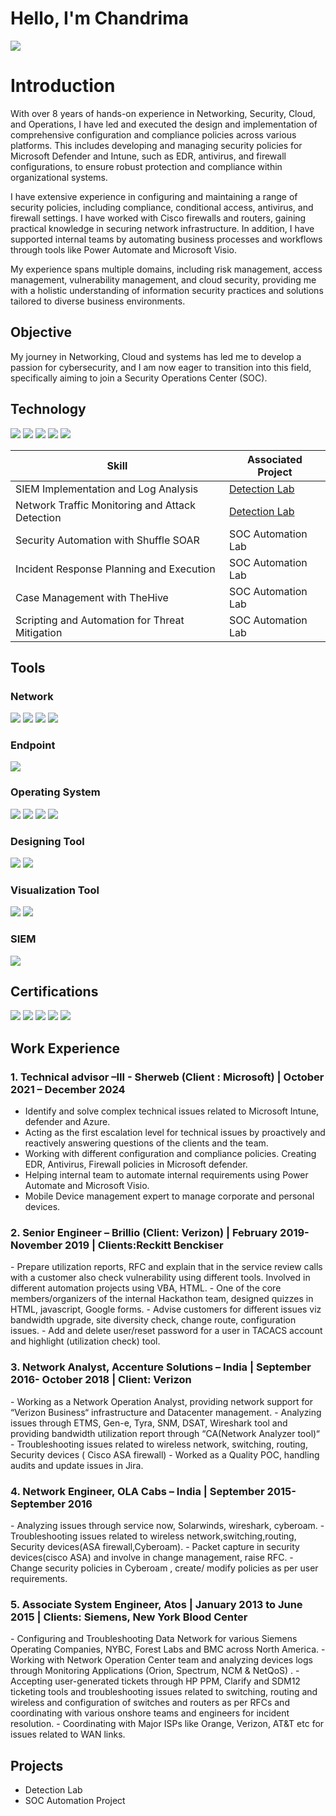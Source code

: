 # Hello, I'm Chandrima
<a href="https://www.linkedin.com/in/chandrima--chakraborty/"><img src="https://img.shields.io/badge/-LinkedIn-0072b1?&style=for-the-badge&logo=linkedin&logoColor=white" /></a>

# Introduction
With over 8 years of hands-on experience in Networking, Security, Cloud, and Operations, I have led and executed the design and implementation of comprehensive configuration and compliance policies across various platforms. This includes developing and managing security policies for Microsoft Defender and Intune, such as EDR, antivirus, and firewall configurations, to ensure robust protection and compliance within organizational systems.

I have extensive experience in configuring and maintaining a range of security policies, including compliance, conditional access, antivirus, and firewall settings. I have worked with Cisco firewalls and routers, gaining practical knowledge in securing network infrastructure. In addition, I have supported internal teams by automating business processes and workflows through tools like Power Automate and Microsoft Visio.

My experience spans multiple domains, including risk management, access management, vulnerability management, and cloud security, providing me with a holistic understanding of information security practices and solutions tailored to diverse business environments.

## Objective

My journey in Networking, Cloud and systems has led me to develop a passion for cybersecurity, and I am now eager to transition into this field, specifically aiming to join a Security Operations Center (SOC). 

## Technology

<div>
<img src="https://img.shields.io/badge/-Intune-0078D4?&style=for-the-badge&logo=Microsoft%20Intune&logoColor=white" />
<img src="https://img.shields.io/badge/cisco-%23049fd9.svg?style=for-the-badge&logo=cisco&logoColor=black"/>
<img src="https://img.shields.io/badge/-Microsoft%20Azure-0078D4?&style=for-the-badge&logo=Microsoft%20Azure&logoColor=white" />
<img src="https://img.shields.io/badge/-Endpoint%20Security-007ACC?&style=for-the-badge&logo=Endpoint%20Security&logoColor=white" />
<img src="https://img.shields.io/badge/-Information%20Security-007ACC?&style=for-the-badge&logo=Information%20Security&logoColor=white" />

</div> 

| Skill                                         | Associated Project         |
|-----------------------------------------------|----------------------------|
| SIEM Implementation and Log Analysis          | <a href="https://google.com">Detection Lab</a>|
| Network Traffic Monitoring and Attack Detection | <a href="https://google.com">Detection Lab</a>|
| Security Automation with Shuffle SOAR         | SOC Automation Lab|
| Incident Response Planning and Execution      | SOC Automation Lab|
| Case Management with TheHive                  | SOC Automation Lab|
| Scripting and Automation for Threat Mitigation | SOC Automation Lab|

## Tools

### Network
<div>
    <img src="https://img.shields.io/badge/-Wireshark-1679A7?&style=for-the-badge&logo=Wireshark&logoColor=white" />
    <img src="https://img.shields.io/badge/-SolarWinds-FF6600?&style=for-the-badge&logo=SolarWinds&logoColor=white" />
<img src="https://img.shields.io/badge/-Cyberoam-FF6A00?&style=for-the-badge&logo=Cyberoam&logoColor=white" />
<img src="https://img.shields.io/badge/-Spectrum-0078D4?&style=for-the-badge&logo=Spectrum&logoColor=white" />

</div>

### Endpoint
<div>
    <img src="https://img.shields.io/badge/-Microsoft_Defender_for_Endpoint-00A4EF?&style=for-the-badge&logo=Microsoft&logoColor=white" />
</div>

### Operating System
<div>
   <img src="https://img.shields.io/badge/Kali-268BEE?style=for-the-badge&logo=kalilinux&logoColor=white"/>
   <img src="https://img.shields.io/badge/Windows-0078D6?style=for-the-badge&logo=windows&logoColor=white"/>
    <img src="https://img.shields.io/badge/Android-3DDC84?style=for-the-badge&logo=android&logoColor=white"/>
    <img src="https://img.shields.io/badge/iOS-000000?style=for-the-badge&logo=ios&logoColor=white"/>
</div>

### Designing Tool
<div>
    <img src="https://img.shields.io/badge/Microsoft_Visio-3955A3?style=for-the-badge&logo=microsoft-visio&logoColor=white" />
    <img src="https://img.shields.io/badge/-GNS3-00A9E0?&style=for-the-badge&logo=GNS3&logoColor=white" />
</div>

### Visualization Tool
<div>
    <img src="https://img.shields.io/badge/-Lucidchart-F2C800?&style=for-the-badge&logo=Lucidchart&logoColor=white" />
    <img src="https://img.shields.io/badge/power_bi-F2C811?style=for-the-badge&logo=powerbi&logoColor=black"/>
</div>

### SIEM
<div>
    <img src="https://img.shields.io/badge/-Splunk-000000?&style=for-the-badge&logo=Splunk&logoColor=white" />
</div>

## Certifications
<div>
<img src="https://img.shields.io/badge/-Security%2B-FF0000?&style=for-the-badge&logo=CompTIA&logoColor=white" />
<img src="https://img.shields.io/badge/Microsoft-0078D4?style=for-the-badge&logo=microsoft&logoColor=white"/>
<img src="https://img.shields.io/badge/-CCNA-006D91?&style=for-the-badge&logo=Cisco&logoColor=white" />
 <img src="https://img.shields.io/badge/splunk-%23000000.svg?style=for-the-badge&logo=splunk&logoColor=white" /> 
 <img src="https://img.shields.io/badge/azure-%230072C6.svg?style=for-the-badge&logo=microsoftazure&logoColor=white"/>
</div>

## Work Experience

### 1. Technical advisor –III - Sherweb (Client : Microsoft) | October 2021 – December 2024 
<div> 
    
   - Identify and solve complex technical issues related to Microsoft Intune, defender and Azure.
   - Acting as the first escalation level for technical issues by proactively and reactively answering questions
of the clients and the team.
   - Working with different configuration and compliance policies. Creating EDR, Antivirus, Firewall policies
in Microsoft defender.
   - Helping internal team to automate internal requirements using Power Automate and Microsoft Visio.
   - Mobile Device management expert to manage corporate and personal devices.
</div>

### 2. Senior Engineer – Brillio (Client: Verizon) | February 2019- November 2019 | Clients:Reckitt Benckiser
<div>
  - Prepare utilization reports, RFC and explain that in the service review calls with a customer also check
vulnerability using different tools. Involved in different automation projects using VBA, HTML.
  - One of the core members/organizers of the internal Hackathon team, designed quizzes in HTML,
javascript, Google forms.
  - Advise customers for different issues viz bandwidth upgrade, site diversity check, change route,
configuration issues.
 - Add and delete user/reset password for a user in TACACS account and highlight (utilization check) tool.
</div>

### 3. Network Analyst, Accenture Solutions – India | September 2016- October 2018 | Client: Verizon
<div>
- Working as a Network Operation Analyst, providing network support for “Verizon Business“
infrastructure and Datacenter management.
- Analyzing issues through ETMS, Gen-e, Tyra, SNM, DSAT, Wireshark tool and providing bandwidth
utilization report through “CA(Network Analyzer tool)“
- Troubleshooting issues related to wireless network, switching, routing, Security devices ( Cisco ASA
firewall)
- Worked as a Quality POC, handling audits and update issues in Jira.
</div>

### 4. Network Engineer, OLA Cabs – India | September 2015- September 2016

<div>
- Analyzing issues through service now, Solarwinds, wireshark, cyberoam.
 - Troubleshooting issues related to wireless network,switching,routing, Security devices(ASA
firewall,Cyberoam).
 - Packet capture in security devices(cisco ASA) and involve in change management, raise RFC.
 - Change security policies in Cyberoam , create/ modify policies as per user requirements.
</div>

### 5. Associate System Engineer, Atos | January 2013 to June 2015 | Clients: Siemens, New York Blood Center
<div>
   -  Configuring and Troubleshooting Data Network for various Siemens Operating Companies, NYBC, Forest
Labs and BMC across North America.
   - Working with Network Operation Center team and analyzing devices logs through Monitoring Applications (Orion, Spectrum, NCM & NetQoS) . 
   - Accepting user-generated tickets through HP PPM, Clarify and SDM12 ticketing tools and troubleshooting issues related to switching, routing and wireless and configuration of switches and routers as per RFCs and coordinating with various onshore teams and engineers for incident resolution.
   - Coordinating with Major ISPs like Orange, Verizon, AT&T etc for issues related to WAN links.
</div>

## Projects
- Detection Lab
- SOC Automation Project

